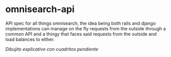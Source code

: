 # omnisearch-api
API spec for all things omnisearch, the idea being both rails and django implementations can manage on the fly requests from the outside through a common API and a thingy that faces said requests from the outside and load balances to either.

*Dibujito explicativo con cuadritos pendiente*
